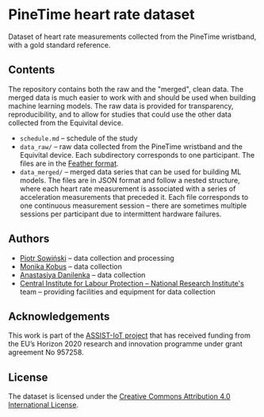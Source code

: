 # PineTime heart rate dataset

Dataset of heart rate measurements collected from the PineTime wristband, with a gold standard reference.

## Contents

The repository contains both the raw and the "merged", clean data. The merged data is much easier to work with and should be used when building machine learning models. The raw data is provided for transparency, reproducibility, and to allow for studies that could use the other data collected from the Equivital device.

- `schedule.md` – schedule of the study
- `data_raw/` – raw data collected from the PineTime wristband and the Equivital device. Each subdirectory corresponds to one participant. The files are in the [Feather format](https://arrow.apache.org/docs/python/feather.html).
- `data_merged/` – merged data series that can be used for building ML models. The files are in JSON format and follow a nested structure, where each heart rate measurement is associated with a series of acceleration measurements that preceded it. Each file corresponds to one continuous measurement session – there are sometimes multiple sessions per participant due to intermittent hardware failures.

## Authors

- [Piotr Sowiński](https://orcid.org/0000-0002-2543-9461) – data collection and processing
- [Monika Kobus](https://orcid.org/0000-0003-3217-1050) – data collection
- [Anastasiya Danilenka](https://orcid.org/0000-0002-3080-0303) – data collection
- [Central Institute for Labour Protection – National Research Institute's](https://www.ciop.pl/en) team – providing facilities and equipment for data collection

## Acknowledgements

This work is part of the [ASSIST-IoT project](https://assist-iot.eu/) that has received funding from the EU’s Horizon 2020 research and innovation programme under grant agreement No 957258.

## License

The dataset is licensed under the [Creative Commons Attribution 4.0 International License](https://creativecommons.org/licenses/by/4.0/).

